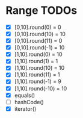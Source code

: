 # Range TODOs

- [x] [0,10].round(0) = 0
- [x] [0,10].round(10) = 10
- [x] [0,10].round(11) = 0
- [x] [0,10].round(-1) = 10
- [x] [1,10].round(0) = 10
- [x] [1,10].round(1) = 1
- [x] [1,10].round(10) = 10
- [x] [1,10].round(11) = 1
- [x] [1,10].round(-1) = 9
- [x] [1,10].round(-10) = 10
- [x] equals()
- [ ] hashCode()
- [x] iterator()
